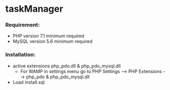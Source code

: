 # taskManager

### Requirement:
- PHP version 7.1 minimum required
- MySQL version 5.6 minimum required

### Installation:
- active extensions php_pdo.dll & php_pdo_mysql.dll
    - For WAMP in settings menu go to PHP Settings --> PHP Extensions --> php_pdo & php_pdo_mysql.dll
- Load install.sql